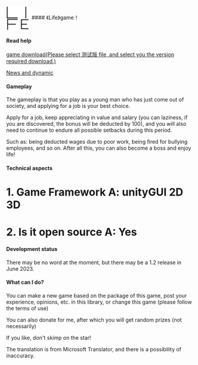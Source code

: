 <img src="资源组/logo64.png" align="center">
#### 《Life》game！

#### Read help

[game download(Please select 测试版 file ,and select you the version required download.)](游戏下载)

[News and dynamic](新闻及动态)

#### Gameplay

The gameplay is that you play as a young man who has just come out of society, and applying for a job is your best choice.

Apply for a job, keep appreciating in value and salary (you can laziness, if you are discovered, the bonus will be deducted by 100), and you will also need to continue to endure all possible setbacks during this period.

Such as: being deducted wages due to poor work, being fired for bullying employees, and so on. After all this, you can also become a boss and enjoy life!

#### Technical aspects

# 1. Game Framework A: unityGUI 2D 3D

# 2. Is it open source A: Yes

#### Development status
There may be no word at the moment, but there may be a 1.2 release in June 2023.

#### What can I do?
You can make a new game based on the package of this game, post your experience, opinions, etc. in this library, or change this game (please follow the terms of use)

You can also donate for me, after which you will get random prizes (not necessarily)

If you like, don't skimp on the star!

The translation is from Microsoft Translator, and there is a possibility of inaccuracy.
